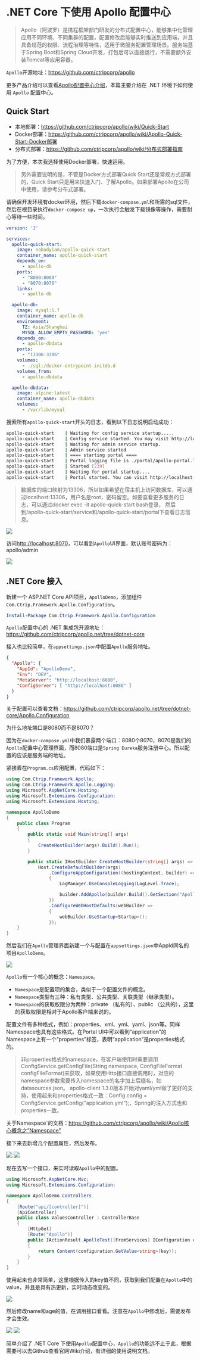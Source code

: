 # .NET Core 下使用 Apollo 配置中心

> Apollo（阿波罗）是携程框架部门研发的分布式配置中心，能够集中化管理应用不同环境、不同集群的配置，配置修改后能够实时推送到应用端，并且具备规范的权限、流程治理等特性，适用于微服务配置管理场景。服务端基于Spring Boot和Spring Cloud开发，打包后可以直接运行，不需要额外安装Tomcat等应用容器。

`Apollo`开源地址：<https://github.com/ctripcorp/apollo>

更多产品介绍可以查看[Apollo配置中心介绍](https://github.com/ctripcorp/apollo/wiki/Apollo配置中心介绍)，本篇主要介绍在 .NET 环境下如何使用 `Apollo` 配置中心。

## Quick Start

- 本地部署：<https://github.com/ctripcorp/apollo/wiki/Quick-Start>
- Docker部署：<https://github.com/ctripcorp/apollo/wiki/Apollo-Quick-Start-Docker部署>
- 分布式部署：<https://github.com/ctripcorp/apollo/wiki/分布式部署指南>

为了方便，本次我选择使用Docker部署，快速运用。

> 另外需要说明的是，不管是Docker方式部署Quick Start还是常规方式部署的，Quick Start只是用来快速入门、了解Apollo。如果部署Apollo在公司中使用，请参考分布式部署。

请确保开发环境有docker环境，然后下载`docker-compose.yml`和所需的sql文件，然后在根目录执行`docker-compose up`，一次执行会触发下载镜像等操作，需要耐心等待一些时间。

```yml
version: '2'

services:
  apollo-quick-start:
    image: nobodyiam/apollo-quick-start
    container_name: apollo-quick-start
    depends_on:
      - apollo-db
    ports:
      - "8080:8080"
      - "8070:8070"
    links:
      - apollo-db

  apollo-db:
    image: mysql:5.7
    container_name: apollo-db
    environment:
      TZ: Asia/Shanghai
      MYSQL_ALLOW_EMPTY_PASSWORD: 'yes'
    depends_on:
      - apollo-dbdata
    ports:
      - "13306:3306"
    volumes:
      - ./sql:/docker-entrypoint-initdb.d
    volumes_from:
      - apollo-dbdata

  apollo-dbdata:
    image: alpine:latest
    container_name: apollo-dbdata
    volumes:
      - /var/lib/mysql
```

搜索所有`apollo-quick-start`开头的日志，看到以下日志说明启动成功：

```bash
apollo-quick-start    | Waiting for config service startup.....
apollo-quick-start    | Config service started. You may visit http://localhost:8080 for service status now!
apollo-quick-start    | Waiting for admin service startup.
apollo-quick-start    | Admin service started
apollo-quick-start    | ==== starting portal ====
apollo-quick-start    | Portal logging file is ./portal/apollo-portal.log
apollo-quick-start    | Started [239]
apollo-quick-start    | Waiting for portal startup....
apollo-quick-start    | Portal started. You can visit http://localhost:8070 now!
```

> 数据库的端口映射为13306，所以如果希望在宿主机上访问数据库，可以通过localhost:13306，用户名是root，密码留空。如要查看更多服务的日志，可以通过docker exec -it apollo-quick-start bash登录， 然后到/apollo-quick-start/service和/apollo-quick-start/portal下查看日志信息。

![ ](./images/apollo-in-dotnet-01.png)

访问<http://localhost:8070>，可以看到`Apollo`UI界面，默认账号密码为：apollo/admin

![ ](./images/apollo-in-dotnet-02.png)

## .NET Core 接入

新建一个 ASP.NET Core API项目，`ApolloDemo`，添加组件`Com.Ctrip.Framework.Apollo.Configuration`。

```PowerShell
Install-Package Com.Ctrip.Framework.Apollo.Configuration
```

`Apollo`配置中心的 .NET 集成包开源地址：<https://github.com/ctripcorp/apollo.net/tree/dotnet-core>

接入也比较简单，在`appsettings.json`中配置`Apollo`服务地址。

```json
{
  "Apollo": {
    "AppId": "ApolloDemo",
    "Env": "DEV",
    "MetaServer": "http://localhost:8080",
    "ConfigServer": [ "http://localhost:8080" ]
  }
}
```

关于配置可以查看文档：<https://github.com/ctripcorp/apollo.net/tree/dotnet-core/Apollo.Configuration>

为什么地址端口是8080而不是8070？

因为在`docker-compose.yml`中我们暴露两个端口：8080个8070，8070是我们的`Apollo`配置中心管理界面，而8080端口是`Spring Eureka`服务注册中心。所以配置的应该是服务端的地址。

紧接着在`Program.cs`应用配置，代码如下：

```csharp {18-23}
using Com.Ctrip.Framework.Apollo;
using Com.Ctrip.Framework.Apollo.Logging;
using Microsoft.AspNetCore.Hosting;
using Microsoft.Extensions.Configuration;
using Microsoft.Extensions.Hosting;

namespace ApolloDemo
{
    public class Program
    {
        public static void Main(string[] args)
        {
            CreateHostBuilder(args).Build().Run();
        }

        public static IHostBuilder CreateHostBuilder(string[] args) =>
            Host.CreateDefaultBuilder(args)
                .ConfigureAppConfiguration((hostingContext, builder) =>
                {
                    LogManager.UseConsoleLogging(LogLevel.Trace);

                    builder.AddApollo(builder.Build().GetSection("Apollo")).AddDefault();
                })
                .ConfigureWebHostDefaults(webBuilder =>
                {
                    webBuilder.UseStartup<Startup>();
                });
    }
}
```

然后我们在`Apollo`管理界面新建一个与配置在`appsettings.json`中AppId同名的项目`ApolloDemo`。

![ ](./images/apollo-in-dotnet-03.png)

`Apollo`有一个核心的概念：`Namespace`。

- `Namespace`是配置项的集合，类似于一个配置文件的概念。
- `Namespace`类型有三种：私有类型、公共类型、关联类型（继承类型）。
- `Namespace`的获取权限分为两种：private （私有的）、public （公共的），这里的获取权限是相对于Apollo客户端来说的。

配置文件有多种格式，例如：properties、xml、yml、yaml、json等。同样Namespace也具有这些格式。在Portal UI中可以看到“application”的Namespace上有一个“properties”标签，表明“application”是properties格式的。

> 非properties格式的namespace，在客户端使用时需要调用ConfigService.getConfigFile(String namespace, ConfigFileFormat configFileFormat)来获取，如果使用Http接口直接调用时，对应的namespace参数需要传入namespace的名字加上后缀名，如datasources.json。
> apollo-client 1.3.0版本开始对yaml/yml做了更好的支持，使用起来和properties格式一致：Config config = ConfigService.getConfig("application.yml");，Spring的注入方式也和properties一致。

关于Namespace`的文档：<https://github.com/ctripcorp/apollo/wiki/Apollo核心概念之“Namespace”>

接下来去新增几个配置属性，然后发布。

![ ](./images/apollo-in-dotnet-04.png)
![ ](./images/apollo-in-dotnet-05.png)

现在去写一个接口，来实时读取`Apollo`中的配置。

```csharp
using Microsoft.AspNetCore.Mvc;
using Microsoft.Extensions.Configuration;

namespace ApolloDemo.Controllers
{
    [Route("api/[controller]")]
    [ApiController]
    public class ValuesController : ControllerBase
    {
        [HttpGet]
        [Route("Apollo")]
        public IActionResult ApolloTest([FromServices] IConfiguration configuration, string key)
        {
            return Content(configuration.GetValue<string>(key));
        }
    }
}
```

使用起来也非常简单，这里根据传入的key值不同，获取到我们配置在`Apollo`中的value，并且是具有热更新，实时动态改变的。

![ ](./images/apollo-in-dotnet-06.png)

然后修改name和age的值，在调用接口看看。注意在`Apollo`中修改后，需要发布才会生效。

![ ](./images/apollo-in-dotnet-07.png)
![ ](./images/apollo-in-dotnet-08.png)

简单介绍了 .NET Core 下使用`Apollo`配置中心，`Apollo`的功能远不止于此，根据需要可以去Github查看官网Wiki介绍，有详细的使用说明文档。
